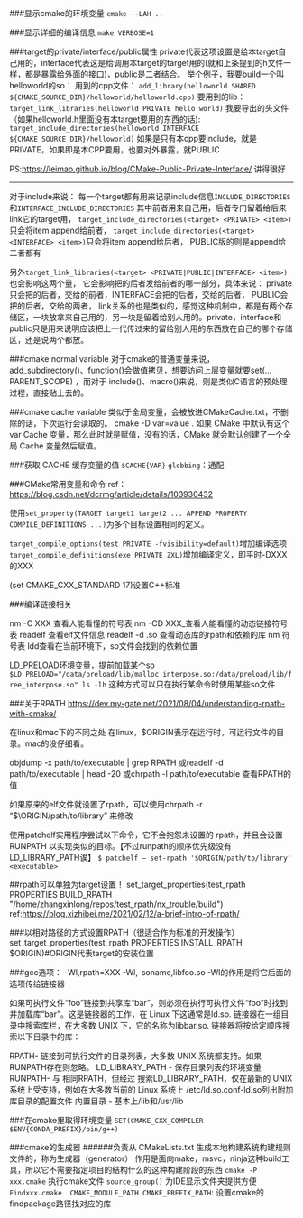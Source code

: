 ###显示cmake的环境变量
`cmake --LAH ..`

###显示详细的编译信息
`make VERBOSE=1`

###target的private/interface/public属性
private代表这项设置是给本target自己用的，interface代表这是给调用本target的target用的(就和上条提到的h文件一样，都是暴露给外面的接口)，public是二者结合。
举个例子，我要build一个叫helloworld的so：
用到的cpp文件：
`add_library(helloworld SHARED ${CMAKE_SOURCE_DIR}/helloworld/helloworld.cpp)`
要用到的lib：
`target_link_libraries(helloworld PRIVATE hello world)`
我要导出的头文件（如果helloworld.h里面没有本target要用的东西的话):
`target_include_directories(helloworld INTERFACE ${CMAKE_SOURCE_DIR}/helloworld)`
如果是只有本cpp要include，就是PRIVATE，如果即是本CPP要用，也要对外暴露，就PUBLIC

PS:https://leimao.github.io/blog/CMake-Public-Private-Interface/ 讲得很好

***

对于include来说：
每一个target都有用来记录include信息`INCLUDE_DIRECTORIES` 和`INTERFACE_INCLUDE_DIRECTORIES`
其中前者用来自己用，后者专门留着给后来link它的target用，
`target_include_directories(<target> <PRIVATE> <item>)`只会将item append给前者，
`target_include_directories(<target> <INTERFACE> <item>)`只会将item append给后者，
PUBLIC版的则是append给二者都有

另外`target_link_libraries(<target> <PRIVATE|PUBLIC|INTERFACE> <item>)`也会影响这两个量，
它会影响把<item>的后者发给前者的哪一部分，具体来说：
private只会把<item>的后者，交给<target>的前者，INTERFACE会把<item>的后者，交给<target>的后者，
PUBLIC会把<item>的后者，交给<target>的两者，
link关系的也是类似的，感觉这种机制中，都是有两个存储区，一块放拿来自己用的，另一块是留着给别人用的。private，interface和public只是用来说明应该把上一代传过来的留给别人用的东西放在自己的哪个存储区，还是说两个都放。


###cmake normal variable
对于cmake的普通变量来说， add_subdirectory()、function()会做值拷贝，想要访问上层变量就要set(... PARENT_SCOPE) ，而对于 include()、macro()来说，则是类似C语言的预处理过程，直接贴上去的。

###cmake cache variable
类似于全局变量，会被放进CMakeCache.txt，不删除的话，下次运行会读取的。
cmake -D var=value . 如果 CMake 中默认有这个 var Cache 变量，那么此时就是赋值，没有的话，CMake 就会默认创建了一个全局 Cache 变量然后赋值。

###获取 CACHE 缓存变量的值
`$CACHE{VAR}`
`globbing`：通配



###CMake常用变量和命令
ref：https://blog.csdn.net/dcrmg/article/details/103930432

使用`set_property(TARGET target1 target2 ... APPEND PROPERTY COMPILE_DEFINITIONS ...)`为多个目标设置相同的定义。

`target_compile_options(test PRIVATE -fvisibility=default)`增加编译选项
`target_compile_definitions(exe PRIVATE ZXL)`增加编译定义，即平时-DXXX 的XXX

(set CMAKE_CXX_STANDARD 17)设置C++标准

###编译链接相关

nm -C XXX 查看人能看懂的符号表
nm -CD XXX_查看人能看懂的动态链接符号表
readelf 查看elf文件信息    readelf -d .so 查看动态库的rpath和依赖的库
nm 符号表
ldd查看在当前环境下，so文件会找到的依赖位置

LD_PRELOAD环境变量，提前加载某个so
`$LD_PRELOAD="/data/preload/lib/malloc_interpose.so:/data/preload/lib/free_interpose.so" ls -lh`
这种方式可以只在执行某命令时使用某些so文件

###关于RPATH
https://dev.my-gate.net/2021/08/04/understanding-rpath-with-cmake/

在linux和mac下的不同之处
在linux，$ORIGIN表示在运行时，可运行文件的目录。mac的没仔细看。

objdump -x path/to/executable | grep RPATH
或readelf -d path/to/executable | head -20 
或chrpath -l path/to/executable
查看RPATH的值

如果原来的elf文件就设置了rpath，可以使用chrpath -r “\$\ORIGIN/path/to/library” <executable>来修改

使用patchelf实用程序尝试以下命令，它不会抱怨未设置的 rpath，并且会设置 RUNPATH 以实现类似的目标。【不过runpath的顺序优先级没有LD_LIBRARY_PATH诶】
`$ patchelf — set-rpath '$ORIGIN/path/to/library' <executable>`

##rpath可以单独为target设置！
set_target_properties(test_rpath PROPERTIES BUILD_RPATH "/home/zhangxinlong/repos/test_rpath/nx_trouble/build")
ref:https://blog.xizhibei.me/2021/02/12/a-brief-intro-of-rpath/

###以相对路径的方式设置RPATH（很适合作为标准的开发操作）
set_target_properties(test_rpath PROPERTIES INSTALL_RPATH $ORIGIN)#ORIGIN代表target的安装位置

###gcc选项：
-Wl,rpath=XXX
-Wl,-soname,libfoo.so
-Wl的作用是将它后面的选项传给链接器


如果可执行文件“foo”链接到共享库“bar”，则必须在执行可执行文件“foo”时找到并加载库“bar”。这是链接器的工作，在 Linux 下这通常是ld.so. 链接器在一组目录中搜索库栏，在大多数 UNIX 下，它的名称为libbar.so. 
链接器将按给定顺序搜索以下目录中的库：

RPATH- 链接到可执行文件的目录列表，大多数 UNIX 系统都支持。如果RUNPATH存在则忽略。
LD_LIBRARY_PATH - 保存目录列表的环境变量
RUNPATH- 与 相同RPATH，但经过 搜索LD_LIBRARY_PATH，仅在最新的 UNIX 系统上受支持，例如在大多数当前的 Linux 系统上
/etc/ld.so.conf-ld.so列出附加库目录的配置文件
内置目录 - 基本上/lib和/usr/lib

###在cmake里取得环境变量
`SET(CMAKE_CXX_COMPILER $ENV{CONDA_PREFIX}/bin/g++)`


###cmake的生成器
######负责从 CMakeLists.txt 生成本地构建系统构建规则文件的，称为生成器（generator）
作用是面向make，msvc，ninja这种build工具，所以它不需要指定项目的结构什么的这种构建阶段的东西
`cmake -P xxx.cmake` 执行cmake文件
`source_group()` 为IDE显示文件夹提供方便
`Findxxx.cmake  CMAKE_MODULE_PATH CMAKE_PREFIX_PATH`: 设置cmake的findpackage路径找对应的库


